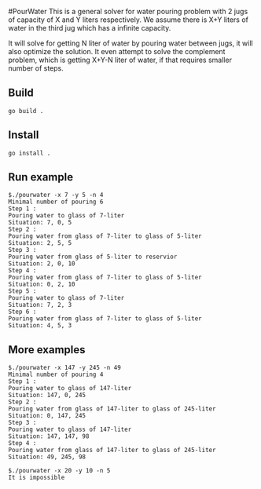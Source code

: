 #PourWater
This is a general solver for water pouring problem with 2 jugs of
capacity of X and Y liters respectively. We assume there is X+Y liters
of water in the third jug which has a infinite capacity.

It will solve for getting N liter of water by pouring water between jugs,
it will also optimize the solution. It even attempt to solve the complement
problem, which is getting X+Y-N liter of water, if that requires smaller
number of steps. 

## Build
```
go build .
```

## Install
```
go install .
```
## Run example
```
$./pourwater -x 7 -y 5 -n 4
Minimal number of pouring 6
Step 1 :
Pouring water to glass of 7-liter
Situation: 7, 0, 5
Step 2 :
Pouring water from glass of 7-liter to glass of 5-liter
Situation: 2, 5, 5
Step 3 :
Pouring water from glass of 5-liter to reservior
Situation: 2, 0, 10
Step 4 :
Pouring water from glass of 7-liter to glass of 5-liter
Situation: 0, 2, 10
Step 5 :
Pouring water to glass of 7-liter
Situation: 7, 2, 3
Step 6 :
Pouring water from glass of 7-liter to glass of 5-liter
Situation: 4, 5, 3
```
## More examples
```
$./pourwater -x 147 -y 245 -n 49
Minimal number of pouring 4
Step 1 :
Pouring water to glass of 147-liter
Situation: 147, 0, 245
Step 2 :
Pouring water from glass of 147-liter to glass of 245-liter
Situation: 0, 147, 245
Step 3 :
Pouring water to glass of 147-liter
Situation: 147, 147, 98
Step 4 :
Pouring water from glass of 147-liter to glass of 245-liter
Situation: 49, 245, 98
```

```
$./pourwater -x 20 -y 10 -n 5
It is impossible
```
